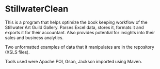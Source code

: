 ﻿# StillwaterClean

This is a program that helps optimize the book keeping workflow of the Stillwater Art Guild Gallery. Parses Excel data, stores it, formats it and exports it for their accountant. Also provides potential for insights into their sales and business analytics. 

Two unformatted examples of data that it manipulates are in the repository (XSLS files). 

Tools used were Apache POI, Gson, Jackson imported using Maven. 
